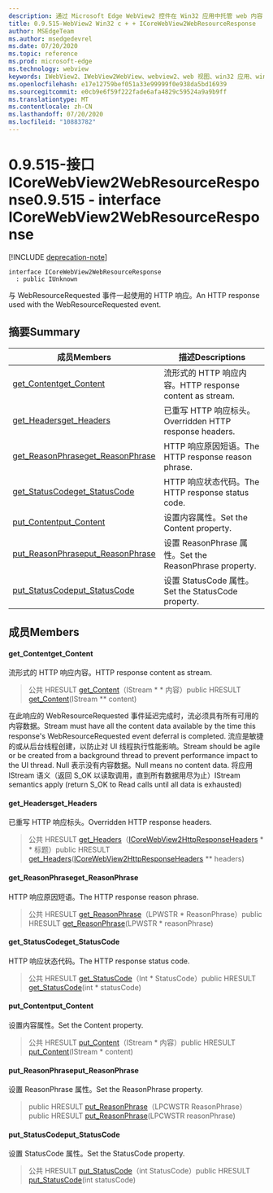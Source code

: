 ```yaml
---
description: 通过 Microsoft Edge WebView2 控件在 Win32 应用中托管 web 内容
title: 0.9.515-WebView2 Win32 c + + ICoreWebView2WebResourceResponse
author: MSEdgeTeam
ms.author: msedgedevrel
ms.date: 07/20/2020
ms.topic: reference
ms.prod: microsoft-edge
ms.technology: webview
keywords: IWebView2、IWebView2WebView、webview2、web 视图、win32 应用、win32、edge、ICoreWebView2、ICoreWebView2Controller、浏览器控件、边缘 html
ms.openlocfilehash: e17e12759bef051a33e99999f0e938da5bd16939
ms.sourcegitcommit: e0cb9e6f59f222fade6afa4829c59524a9a9b9ff
ms.translationtype: MT
ms.contentlocale: zh-CN
ms.lasthandoff: 07/20/2020
ms.locfileid: "10883782"
---
```

# <span data-ttu-id="1e6c9-104">0.9.515-接口 ICoreWebView2WebResourceResponse</span><span class="sxs-lookup"><span data-stu-id="1e6c9-104">0.9.515 - interface ICoreWebView2WebResourceResponse</span></span> 

[!INCLUDE [deprecation-note](../../includes/deprecation-note.md)]

```
interface ICoreWebView2WebResourceResponse
  : public IUnknown
```

<span data-ttu-id="1e6c9-105">与 WebResourceRequested 事件一起使用的 HTTP 响应。</span><span class="sxs-lookup"><span data-stu-id="1e6c9-105">An HTTP response used with the WebResourceRequested event.</span></span>

## <span data-ttu-id="1e6c9-106">摘要</span><span class="sxs-lookup"><span data-stu-id="1e6c9-106">Summary</span></span>

 <span data-ttu-id="1e6c9-107">成员</span><span class="sxs-lookup"><span data-stu-id="1e6c9-107">Members</span></span>                        | <span data-ttu-id="1e6c9-108">描述</span><span class="sxs-lookup"><span data-stu-id="1e6c9-108">Descriptions</span></span>
--------------------------------|---------------------------------------------
[<span data-ttu-id="1e6c9-109">get_Content</span><span class="sxs-lookup"><span data-stu-id="1e6c9-109">get_Content</span></span>](#get_content) | <span data-ttu-id="1e6c9-110">流形式的 HTTP 响应内容。</span><span class="sxs-lookup"><span data-stu-id="1e6c9-110">HTTP response content as stream.</span></span>
[<span data-ttu-id="1e6c9-111">get_Headers</span><span class="sxs-lookup"><span data-stu-id="1e6c9-111">get_Headers</span></span>](#get_headers) | <span data-ttu-id="1e6c9-112">已重写 HTTP 响应标头。</span><span class="sxs-lookup"><span data-stu-id="1e6c9-112">Overridden HTTP response headers.</span></span>
[<span data-ttu-id="1e6c9-113">get_ReasonPhrase</span><span class="sxs-lookup"><span data-stu-id="1e6c9-113">get_ReasonPhrase</span></span>](#get_reasonphrase) | <span data-ttu-id="1e6c9-114">HTTP 响应原因短语。</span><span class="sxs-lookup"><span data-stu-id="1e6c9-114">The HTTP response reason phrase.</span></span>
[<span data-ttu-id="1e6c9-115">get_StatusCode</span><span class="sxs-lookup"><span data-stu-id="1e6c9-115">get_StatusCode</span></span>](#get_statuscode) | <span data-ttu-id="1e6c9-116">HTTP 响应状态代码。</span><span class="sxs-lookup"><span data-stu-id="1e6c9-116">The HTTP response status code.</span></span>
[<span data-ttu-id="1e6c9-117">put_Content</span><span class="sxs-lookup"><span data-stu-id="1e6c9-117">put_Content</span></span>](#put_content) | <span data-ttu-id="1e6c9-118">设置内容属性。</span><span class="sxs-lookup"><span data-stu-id="1e6c9-118">Set the Content property.</span></span>
[<span data-ttu-id="1e6c9-119">put_ReasonPhrase</span><span class="sxs-lookup"><span data-stu-id="1e6c9-119">put_ReasonPhrase</span></span>](#put_reasonphrase) | <span data-ttu-id="1e6c9-120">设置 ReasonPhrase 属性。</span><span class="sxs-lookup"><span data-stu-id="1e6c9-120">Set the ReasonPhrase property.</span></span>
[<span data-ttu-id="1e6c9-121">put_StatusCode</span><span class="sxs-lookup"><span data-stu-id="1e6c9-121">put_StatusCode</span></span>](#put_statuscode) | <span data-ttu-id="1e6c9-122">设置 StatusCode 属性。</span><span class="sxs-lookup"><span data-stu-id="1e6c9-122">Set the StatusCode property.</span></span>

## <span data-ttu-id="1e6c9-123">成员</span><span class="sxs-lookup"><span data-stu-id="1e6c9-123">Members</span></span>

#### <span data-ttu-id="1e6c9-124">get_Content</span><span class="sxs-lookup"><span data-stu-id="1e6c9-124">get_Content</span></span> 

<span data-ttu-id="1e6c9-125">流形式的 HTTP 响应内容。</span><span class="sxs-lookup"><span data-stu-id="1e6c9-125">HTTP response content as stream.</span></span>

> <span data-ttu-id="1e6c9-126">公共 HRESULT [get_Content](#get_content)（IStream \* \* 内容）</span><span class="sxs-lookup"><span data-stu-id="1e6c9-126">public HRESULT [get_Content](#get_content)(IStream \*\* content)</span></span>

<span data-ttu-id="1e6c9-127">在此响应的 WebResourceRequested 事件延迟完成时，流必须具有所有可用的内容数据。</span><span class="sxs-lookup"><span data-stu-id="1e6c9-127">Stream must have all the content data available by the time this response's WebResourceRequested event deferral is completed.</span></span> <span data-ttu-id="1e6c9-128">流应是敏捷的或从后台线程创建，以防止对 UI 线程执行性能影响。</span><span class="sxs-lookup"><span data-stu-id="1e6c9-128">Stream should be agile or be created from a background thread to prevent performance impact to the UI thread.</span></span> <span data-ttu-id="1e6c9-129">Null 表示没有内容数据。</span><span class="sxs-lookup"><span data-stu-id="1e6c9-129">Null means no content data.</span></span> <span data-ttu-id="1e6c9-130">将应用 IStream 语义（返回 S_OK 以读取调用，直到所有数据用尽为止）</span><span class="sxs-lookup"><span data-stu-id="1e6c9-130">IStream semantics apply (return S_OK to Read calls until all data is exhausted)</span></span>

#### <span data-ttu-id="1e6c9-131">get_Headers</span><span class="sxs-lookup"><span data-stu-id="1e6c9-131">get_Headers</span></span> 

<span data-ttu-id="1e6c9-132">已重写 HTTP 响应标头。</span><span class="sxs-lookup"><span data-stu-id="1e6c9-132">Overridden HTTP response headers.</span></span>

> <span data-ttu-id="1e6c9-133">公共 HRESULT [get_Headers](#get_headers)（[ICoreWebView2HttpResponseHeaders](icorewebview2httpresponseheaders.md) \* \* 标题）</span><span class="sxs-lookup"><span data-stu-id="1e6c9-133">public HRESULT [get_Headers](#get_headers)([ICoreWebView2HttpResponseHeaders](icorewebview2httpresponseheaders.md) \*\* headers)</span></span>

#### <span data-ttu-id="1e6c9-134">get_ReasonPhrase</span><span class="sxs-lookup"><span data-stu-id="1e6c9-134">get_ReasonPhrase</span></span> 

<span data-ttu-id="1e6c9-135">HTTP 响应原因短语。</span><span class="sxs-lookup"><span data-stu-id="1e6c9-135">The HTTP response reason phrase.</span></span>

> <span data-ttu-id="1e6c9-136">公共 HRESULT [get_ReasonPhrase](#get_reasonphrase)（LPWSTR \* ReasonPhrase）</span><span class="sxs-lookup"><span data-stu-id="1e6c9-136">public HRESULT [get_ReasonPhrase](#get_reasonphrase)(LPWSTR \* reasonPhrase)</span></span>

#### <span data-ttu-id="1e6c9-137">get_StatusCode</span><span class="sxs-lookup"><span data-stu-id="1e6c9-137">get_StatusCode</span></span> 

<span data-ttu-id="1e6c9-138">HTTP 响应状态代码。</span><span class="sxs-lookup"><span data-stu-id="1e6c9-138">The HTTP response status code.</span></span>

> <span data-ttu-id="1e6c9-139">公共 HRESULT [get_StatusCode](#get_statuscode)（Int \* StatusCode）</span><span class="sxs-lookup"><span data-stu-id="1e6c9-139">public HRESULT [get_StatusCode](#get_statuscode)(int \* statusCode)</span></span>

#### <span data-ttu-id="1e6c9-140">put_Content</span><span class="sxs-lookup"><span data-stu-id="1e6c9-140">put_Content</span></span> 

<span data-ttu-id="1e6c9-141">设置内容属性。</span><span class="sxs-lookup"><span data-stu-id="1e6c9-141">Set the Content property.</span></span>

> <span data-ttu-id="1e6c9-142">公共 HRESULT [put_Content](#put_content)（IStream \* 内容）</span><span class="sxs-lookup"><span data-stu-id="1e6c9-142">public HRESULT [put_Content](#put_content)(IStream \* content)</span></span>

#### <span data-ttu-id="1e6c9-143">put_ReasonPhrase</span><span class="sxs-lookup"><span data-stu-id="1e6c9-143">put_ReasonPhrase</span></span> 

<span data-ttu-id="1e6c9-144">设置 ReasonPhrase 属性。</span><span class="sxs-lookup"><span data-stu-id="1e6c9-144">Set the ReasonPhrase property.</span></span>

> <span data-ttu-id="1e6c9-145">public HRESULT [put_ReasonPhrase](#put_reasonphrase)（LPCWSTR ReasonPhrase）</span><span class="sxs-lookup"><span data-stu-id="1e6c9-145">public HRESULT [put_ReasonPhrase](#put_reasonphrase)(LPCWSTR reasonPhrase)</span></span>

#### <span data-ttu-id="1e6c9-146">put_StatusCode</span><span class="sxs-lookup"><span data-stu-id="1e6c9-146">put_StatusCode</span></span> 

<span data-ttu-id="1e6c9-147">设置 StatusCode 属性。</span><span class="sxs-lookup"><span data-stu-id="1e6c9-147">Set the StatusCode property.</span></span>

> <span data-ttu-id="1e6c9-148">公共 HRESULT [put_StatusCode](#put_statuscode)（int StatusCode）</span><span class="sxs-lookup"><span data-stu-id="1e6c9-148">public HRESULT [put_StatusCode](#put_statuscode)(int statusCode)</span></span>

